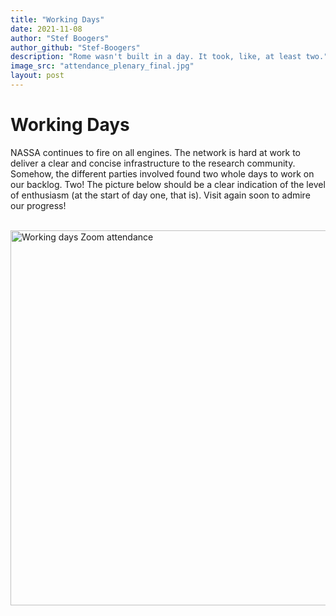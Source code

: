 ```yaml
---
title: "Working Days"
date: 2021-11-08
author: "Stef Boogers"
author_github: "Stef-Boogers"
description: "Rome wasn't built in a day. It took, like, at least two."
image_src: "attendance_plenary_final.jpg"
layout: post
---
```

# Working Days
NASSA continues to fire on all engines. 
The network is hard at work to deliver a clear and concise infrastructure to the research community. 
Somehow, the different parties involved found two whole days to work on our backlog. Two! 
The picture below should be a clear indication of the level of enthusiasm (at the start of day one, that is). 
Visit again soon to admire our progress!<br><br>

<img src="https://archaeology-abm.github.io/NASSA-hub/assets/attendance_plenary_final.jpg" alt="Working days Zoom attendance" width="600"/>
